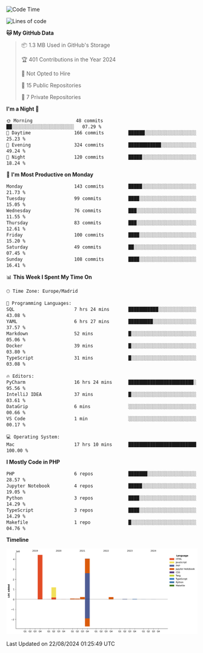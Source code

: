 <!--START_SECTION:waka-->
![Code Time](http://img.shields.io/badge/Code%20Time-338%20hrs%2011%20mins-blue)

![Lines of code](https://img.shields.io/badge/From%20Hello%20World%20I%27ve%20Written-10.3%20million%20lines%20of%20code-blue)

**🐱 My GitHub Data** 

> 📦 1.3 MB Used in GitHub's Storage 
 > 
> 🏆 401 Contributions in the Year 2024
 > 
> 🚫 Not Opted to Hire
 > 
> 📜 15 Public Repositories 
 > 
> 🔑 7 Private Repositories 
 > 
**I'm a Night 🦉** 

```text
🌞 Morning                48 commits          ██░░░░░░░░░░░░░░░░░░░░░░░   07.29 % 
🌆 Daytime                166 commits         ██████░░░░░░░░░░░░░░░░░░░   25.23 % 
🌃 Evening                324 commits         ████████████░░░░░░░░░░░░░   49.24 % 
🌙 Night                  120 commits         █████░░░░░░░░░░░░░░░░░░░░   18.24 % 
```
📅 **I'm Most Productive on Monday** 

```text
Monday                   143 commits         █████░░░░░░░░░░░░░░░░░░░░   21.73 % 
Tuesday                  99 commits          ████░░░░░░░░░░░░░░░░░░░░░   15.05 % 
Wednesday                76 commits          ███░░░░░░░░░░░░░░░░░░░░░░   11.55 % 
Thursday                 83 commits          ███░░░░░░░░░░░░░░░░░░░░░░   12.61 % 
Friday                   100 commits         ████░░░░░░░░░░░░░░░░░░░░░   15.20 % 
Saturday                 49 commits          ██░░░░░░░░░░░░░░░░░░░░░░░   07.45 % 
Sunday                   108 commits         ████░░░░░░░░░░░░░░░░░░░░░   16.41 % 
```


📊 **This Week I Spent My Time On** 

```text
🕑︎ Time Zone: Europe/Madrid

💬 Programming Languages: 
SQL                      7 hrs 24 mins       ███████████░░░░░░░░░░░░░░   43.08 % 
YAML                     6 hrs 27 mins       █████████░░░░░░░░░░░░░░░░   37.57 % 
Markdown                 52 mins             █░░░░░░░░░░░░░░░░░░░░░░░░   05.06 % 
Docker                   39 mins             █░░░░░░░░░░░░░░░░░░░░░░░░   03.80 % 
TypeScript               31 mins             █░░░░░░░░░░░░░░░░░░░░░░░░   03.08 % 

🔥 Editors: 
PyCharm                  16 hrs 24 mins      ████████████████████████░   95.56 % 
IntelliJ IDEA            37 mins             █░░░░░░░░░░░░░░░░░░░░░░░░   03.61 % 
DataGrip                 6 mins              ░░░░░░░░░░░░░░░░░░░░░░░░░   00.66 % 
VS Code                  1 min               ░░░░░░░░░░░░░░░░░░░░░░░░░   00.17 % 

💻 Operating System: 
Mac                      17 hrs 10 mins      █████████████████████████   100.00 % 
```

**I Mostly Code in PHP** 

```text
PHP                      6 repos             ███████░░░░░░░░░░░░░░░░░░   28.57 % 
Jupyter Notebook         4 repos             █████░░░░░░░░░░░░░░░░░░░░   19.05 % 
Python                   3 repos             ████░░░░░░░░░░░░░░░░░░░░░   14.29 % 
TypeScript               3 repos             ████░░░░░░░░░░░░░░░░░░░░░   14.29 % 
Makefile                 1 repo              █░░░░░░░░░░░░░░░░░░░░░░░░   04.76 % 
```



**Timeline**

![Lines of Code chart](https://raw.githubusercontent.com/danisoronellas/danisoronellas/main/assets/bar_graph.png)


 Last Updated on 22/08/2024 01:25:49 UTC
<!--END_SECTION:waka-->
